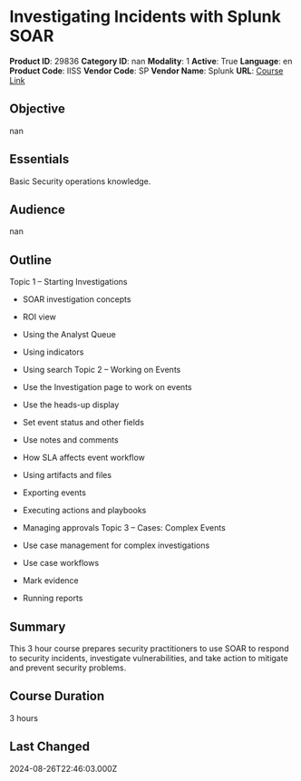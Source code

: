 # Investigating Incidents with Splunk SOAR

**Product ID**: 29836
**Category ID**: nan
**Modality**: 1
**Active**: True
**Language**: en
**Product Code**: IISS
**Vendor Code**: SP
**Vendor Name**: Splunk
**URL**: [Course Link](https://www.fastlaneus.com/course/splunk-iiss)

## Objective
nan

## Essentials
Basic Security operations knowledge.

## Audience
nan

## Outline
Topic 1 – Starting Investigations


- SOAR investigation concepts
- ROI view
- Using the Analyst Queue
- Using indicators
- Using search
Topic 2 – Working on Events


- Use the Investigation page to work on events
- Use the heads-up display
- Set event status and other fields
- Use notes and comments
- How SLA affects event workflow
- Using artifacts and files
- Exporting events
- Executing actions and playbooks
- Managing approvals
Topic 3 – Cases: Complex Events


- Use case management for complex investigations
- Use case workflows
- Mark evidence
- Running reports

## Summary
This 3 hour course prepares security practitioners to use SOAR to respond to security incidents, investigate vulnerabilities, and take action to mitigate and prevent security problems.

## Course Duration
3 hours

## Last Changed
2024-08-26T22:46:03.000Z
